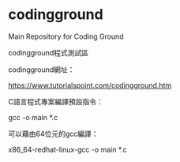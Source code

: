 # codingground
Main Repository for Coding Ground

codingground程式測試區

codingground網址：

https://www.tutorialspoint.com/codingground.htm

C語言程式專案編譯預設指令：

gcc -o main *.c

可以藉由64位元的gcc編譯：

x86_64-redhat-linux-gcc -o main *.c
